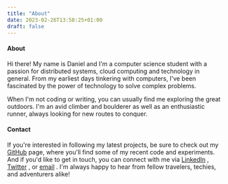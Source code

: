 ```yaml
---
title: "About"
date: 2023-02-26T13:58:25+01:00
draft: false
---
```


#### About

Hi there! My name is Daniel and I'm a computer science student with a passion for distributed systems, cloud computing and technology in general. From my earliest days tinkering with computers, I've been fascinated by the power of technology to solve complex problems.

<!-- On this site, I'll be sharing my thoughts and experiences on a wide range of topics, including tech and probably some future travel experiences. Whether it's a new tool or framework or an exploration of the latest trends and developments in the industry, I'm always eager to share my insights and connect with fellow enthusiasts. -->

When I'm not coding or writing, you can usually find me exploring the great outdoors. I'm an avid climber and boulderer as well as an enthusiastic runner, always looking for new routes to conquer.

#### Contact

If you're interested in following my latest projects, be sure to check out my [GitHub](https://github.com/daniel-vera-GPL3) page, where you'll find some of my recent code and experiments. And if you'd like to get in touch, you can connect with me via [LinkedIn](https://www.linkedin.com/in/daniel-vera-gilliard/) , [Twitter](https://twitter.com/DVG3012) , or [email](mailto:mailto:danielvg.work@protonmail.com) . I'm always happy to hear from fellow travelers, techies, and adventurers alike!
